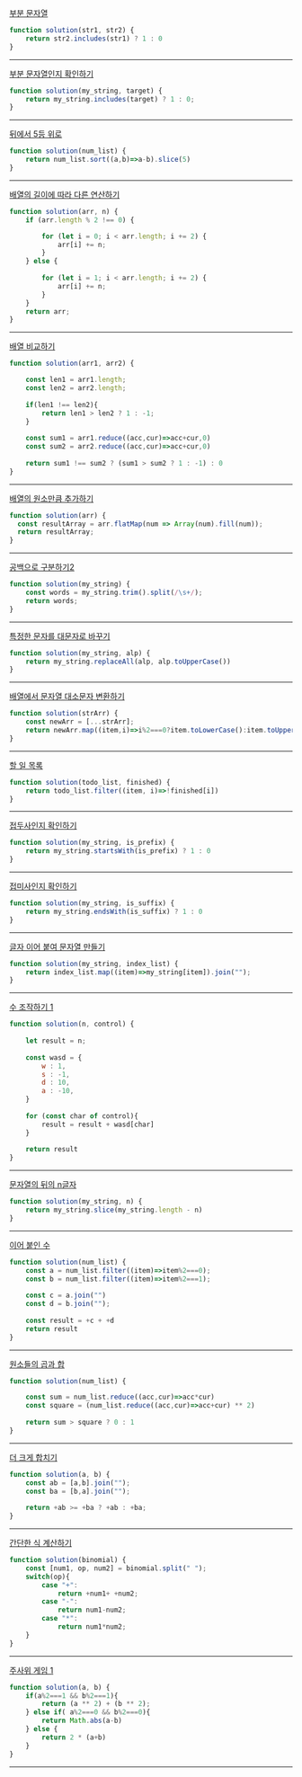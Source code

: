 [부분 문자열](https://school.programmers.co.kr/learn/courses/30/lessons/181842)
```js
function solution(str1, str2) {
    return str2.includes(str1) ? 1 : 0
}
```
<hr />

[부분 문자열인지 확인하기](https://school.programmers.co.kr/learn/courses/30/lessons/181843)
```js
function solution(my_string, target) {
    return my_string.includes(target) ? 1 : 0;
}
```
<hr />

[뒤에서 5등 위로](https://school.programmers.co.kr/learn/courses/30/lessons/181852)
```js
function solution(num_list) {
    return num_list.sort((a,b)=>a-b).slice(5)
}
```
<hr />

[배열의 길이에 따라 다른 연산하기](https://school.programmers.co.kr/learn/courses/30/lessons/181854)
```js
function solution(arr, n) {
    if (arr.length % 2 !== 0) {

        for (let i = 0; i < arr.length; i += 2) {
            arr[i] += n;
        }
    } else {
        
        for (let i = 1; i < arr.length; i += 2) {
            arr[i] += n;
        }
    }
    return arr;
}
```
<hr />

[배열 비교하기](https://school.programmers.co.kr/learn/courses/30/lessons/181856)
```js
function solution(arr1, arr2) {

    const len1 = arr1.length;
    const len2 = arr2.length;
    
    if(len1 !== len2){
        return len1 > len2 ? 1 : -1;
    }
    
    const sum1 = arr1.reduce((acc,cur)=>acc+cur,0)
    const sum2 = arr2.reduce((acc,cur)=>acc+cur,0)
    
    return sum1 !== sum2 ? (sum1 > sum2 ? 1 : -1) : 0
}
```
<hr />

[배열의 원소만큼 추가하기](https://school.programmers.co.kr/learn/courses/30/lessons/181861)
```js
function solution(arr) {
  const resultArray = arr.flatMap(num => Array(num).fill(num));
  return resultArray;
}
```
<hr />

[공백으로 구분하기2](https://school.programmers.co.kr/learn/courses/30/lessons/181868)
```js
function solution(my_string) {
    const words = my_string.trim().split(/\s+/);
    return words;
}
```
<hr />

[특정한 문자를 대문자로 바꾸기](https://school.programmers.co.kr/learn/courses/30/lessons/181868)
```js
function solution(my_string, alp) {
    return my_string.replaceAll(alp, alp.toUpperCase())
}
```
<hr />

[배열에서 문자열 대소문자 변환하기](https://school.programmers.co.kr/learn/courses/30/lessons/181875)
```js
function solution(strArr) {
    const newArr = [...strArr];
    return newArr.map((item,i)=>i%2===0?item.toLowerCase():item.toUpperCase())
}
```
<hr />

[할 일 목록](https://school.programmers.co.kr/learn/courses/30/lessons/181885)
```js
function solution(todo_list, finished) {
    return todo_list.filter((item, i)=>!finished[i])
}
```
<hr />

[접두사인지 확인하기](https://school.programmers.co.kr/learn/courses/30/lessons/181906)
```js
function solution(my_string, is_prefix) {
    return my_string.startsWith(is_prefix) ? 1 : 0
}
```
<hr />

[접미사인지 확인하기](https://school.programmers.co.kr/learn/courses/30/lessons/181908)
```js
function solution(my_string, is_suffix) {
    return my_string.endsWith(is_suffix) ? 1 : 0
}
```
<hr />

[글자 이어 붙여 문자열 만들기](https://school.programmers.co.kr/learn/courses/30/lessons/181915)
```js
function solution(my_string, index_list) {
    return index_list.map((item)=>my_string[item]).join("");
}
```
<hr />

[수 조작하기 1](https://school.programmers.co.kr/learn/courses/30/lessons/181926)
```js
function solution(n, control) {
    
    let result = n;
    
    const wasd = {
        w : 1,
        s : -1,
        d : 10,
        a : -10,
    }
    
    for (const char of control){
        result = result + wasd[char]
    }
    
    return result
}
```
<hr />

[문자열의 뒤의 n글자](https://school.programmers.co.kr/learn/courses/30/lessons/181910)
```js
function solution(my_string, n) {
    return my_string.slice(my_string.length - n)
}
```
<hr />

[이어 붙인 수](https://school.programmers.co.kr/learn/courses/30/lessons/181928)
```js
function solution(num_list) {
    const a = num_list.filter((item)=>item%2===0);
    const b = num_list.filter((item)=>item%2===1);
    
    const c = a.join("")
    const d = b.join("");
    
    const result = +c + +d
    return result
}
```
<hr />

[원소들의 곱과 합](https://school.programmers.co.kr/learn/courses/30/lessons/181929)
```js
function solution(num_list) {

    const sum = num_list.reduce((acc,cur)=>acc*cur)
    const square = (num_list.reduce((acc,cur)=>acc+cur) ** 2)
    
    return sum > square ? 0 : 1
}
```
<hr />

[더 크게 합치기](https://school.programmers.co.kr/learn/courses/30/lessons/181939)
```js
function solution(a, b) {
    const ab = [a,b].join("");
    const ba = [b,a].join("");
    
    return +ab >= +ba ? +ab : +ba;
}
```
<hr />

[간단한 식 계산하기](https://school.programmers.co.kr/learn/courses/30/lessons/181865)
```js
function solution(binomial) {
    const [num1, op, num2] = binomial.split(" ");
    switch(op){
        case "+":
            return +num1+ +num2;
        case "-":
            return num1-num2;
        case "*":
            return num1*num2;
    }
}
```
<hr />

[주사위 게임 1](https://school.programmers.co.kr/learn/courses/30/lessons/181839)
```js
function solution(a, b) {
    if(a%2===1 && b%2===1){
        return (a ** 2) + (b ** 2);
    } else if( a%2===0 && b%2===0){
        return Math.abs(a-b)
    } else {
        return 2 * (a+b)
    }
}
```
<hr />
